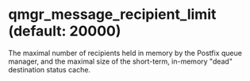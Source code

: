 # qmgr_message_recipient_limit (default: 20000)
 The maximal number of recipients held in memory by the Postfix
queue manager, and the maximal size of the short-term,
in-memory "dead" destination status cache. 


